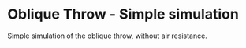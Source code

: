 # Oblique Throw - Simple simulation
Simple simulation of the oblique throw, without air resistance.
